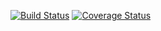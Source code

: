 [![Build Status](https://travis-ci.org/zeropointsix/test_lab1.svg?branch=master)](https://travis-ci.org/zeropointsix/help/)
[![Coverage Status](https://coveralls.io/repos/zeropointsix/test_lab1/badge.svg?branch=master)](https://coveralls.io/github/zeropointsix/help?branch=master)
